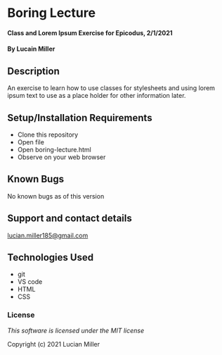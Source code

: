 # Boring Lecture

#### Class and Lorem Ipsum Exercise for Epicodus, 2/1/2021

#### By Lucain Miller

## Description

An exercise to learn how to use classes for stylesheets and using lorem ipsum text to use as a place holder for other information later.

## Setup/Installation Requirements

* Clone this repository
* Open file
* Open boring-lecture.html
* Observe on your web browser

## Known Bugs

No known bugs as of this version

## Support and contact details

lucian.miller185@gmail.com

## Technologies Used

* git
* VS code
* HTML
* CSS

### License

*This software is licensed under the MIT license*

Copyright (c) 2021 Lucian Miller
